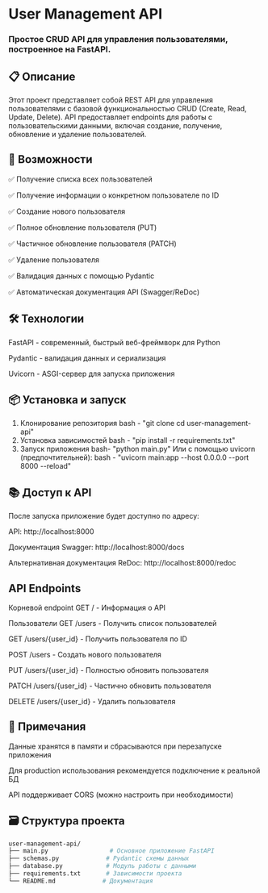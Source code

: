 # User Management API
### Простое CRUD API для управления пользователями, построенное на FastAPI.

## 📋 Описание
Этот проект представляет собой REST API для управления пользователями с базовой функциональностью CRUD (Create, Read, Update, Delete). API предоставляет endpoints для работы с пользовательскими данными, включая создание, получение, обновление и удаление пользователей.

## 🚀 Возможности
✅ Получение списка всех пользователей

✅ Получение информации о конкретном пользователе по ID

✅ Создание нового пользователя

✅ Полное обновление пользователя (PUT)

✅ Частичное обновление пользователя (PATCH)

✅ Удаление пользователя

✅ Валидация данных с помощью Pydantic

✅ Автоматическая документация API (Swagger/ReDoc)

## 🛠 Технологии
FastAPI - современный, быстрый веб-фреймворк для Python

Pydantic - валидация данных и сериализация

Uvicorn - ASGI-сервер для запуска приложения

## 📦 Установка и запуск
1. Клонирование репозитория
bash - "git clone <repository-url> cd user-management-api"
2. Установка зависимостей bash - "pip install -r requirements.txt"
3. Запуск приложения bash- "python main.py"
Или с помощью uvicorn (предпочтительней): bash - "uvicorn main:app --host 0.0.0.0 --port 8000 --reload"

## 📚 Доступ к API
После запуска приложение будет доступно по адресу:

API: http://localhost:8000

Документация Swagger: http://localhost:8000/docs

Альтернативная документация ReDoc: http://localhost:8000/redoc

## API Endpoints
Корневой endpoint
GET / - Информация о API

Пользователи
GET /users - Получить список пользователей

GET /users/{user_id} - Получить пользователя по ID

POST /users - Создать нового пользователя

PUT /users/{user_id} - Полностью обновить пользователя

PATCH /users/{user_id} - Частично обновить пользователя

DELETE /users/{user_id} - Удалить пользователя

## 📝 Примечания
Данные хранятся в памяти и сбрасываются при перезапуске приложения

Для production использования рекомендуется подключение к реальной БД

API поддерживает CORS (можно настроить при необходимости)

## 🗃 Структура проекта

```bash
user-management-api/
├── main.py                 # Основное приложение FastAPI
├── schemas.py             # Pydantic схемы данных
├── database.py            # Модуль работы с данными
├── requirements.txt       # Зависимости проекта
└── README.md             # Документация
```
